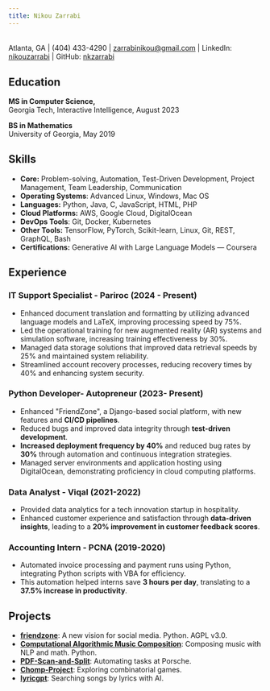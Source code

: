 ```yaml
---
title: Nikou Zarrabi
---
```

###### 
Atlanta, GA | (404) 433-4290 | <a href="mailto:zarrabinikou@gmail.com">zarrabinikou@gmail.com</a> | 
LinkedIn: <a href="https://www.linkedin.com/in/nikouzarrabi/">nikouzarrabi</a> | 
GitHub: <a href="https://github.com/nkzarrabi">nkzarrabi</a>


## Education
**MS in Computer Science,**  
Georgia Tech, Interactive Intelligence, August 2023

**BS in Mathematics**  
University of Georgia, May 2019


## Skills
- **Core:** Problem-solving, Automation, Test-Driven Development, Project Management, Team Leadership, Communication
- **Operating Systems**: Advanced Linux, Windows, Mac OS
- **Languages:** Python, Java, C, JavaScript, HTML, PHP
- **Cloud Platforms:** AWS, Google Cloud, DigitalOcean 
- **DevOps Tools**: Git, Docker, Kubernetes 
- **Other Tools:** TensorFlow, PyTorch, Scikit-learn, Linux, Git, REST, GraphQL, Bash 
- **Certifications:** Generative AI with Large Language Models — Coursera

## Experience

### IT Support Specialist - Pariroc (2024 - Present)
- Enhanced document translation and formatting by utilizing advanced language models and LaTeX, improving processing speed by 75%.
- Led the operational training for new augmented reality (AR) systems and simulation software, increasing training effectiveness by 30%.
- Managed data storage solutions that improved data retrieval speeds by 25% and maintained system reliability.
- Streamlined account recovery processes, reducing recovery times by 40% and enhancing system security.

### Python Developer- Autopreneur (2023- Present)
- Enhanced "FriendZone", a Django-based social platform, with new features and **CI/CD pipelines**.
- Reduced bugs and improved data integrity through **test-driven development**.
- **Increased deployment frequency by 40%** and reduced bug rates by **30%** through automation and continuous integration strategies.
- Managed server environments and application hosting using DigitalOcean, demonstrating proficiency in cloud computing platforms.

### Data Analyst - Viqal (2021-2022)
- Provided data analytics for a tech innovation startup in hospitality.
- Enhanced customer experience and satisfaction through **data-driven insights**, leading to a **20% improvement in customer feedback scores**.

### Accounting Intern - PCNA (2019-2020)
- Automated invoice processing and payment runs using Python, integrating Python scripts with VBA for efficiency.
- This automation helped interns save **3 hours per day**, translating to a **37.5% increase in productivity**.

## Projects
- **[friendzone](https://github.com/kerkeslager/friendzone)**: A new vision for social media. Python. AGPL v3.0.
- **[Computational Algorithmic Music Composition](https://github.com/username/Computational-Algorithmic-Music-Composition)**: Composing music with NLP and math. Python.
- **[PDF-Scan-and-Split](https://github.com/username/PDF-Scan-and-Split)**: Automating tasks at Porsche.
- **[Chomp-Project](https://github.com/username/Chomp-Project)**: Exploring combinatorial games.
- **[lyricgpt](https://github.com/username/lyricgpt)**: Searching songs by lyrics with AI.